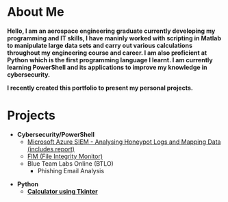 <h1>About Me</h1>

<b>Hello, I am an aerospace engineering graduate currently developing my programming and IT skills, I have maninly worked with scripting in Matlab to manipulate large data sets and carry out various calculations throughout my engineering course and career. I am also proficient at Python which is the first programming language I learnt. I am currently learning PowerShell and its applications to improve my knowledge in cybersecurity.

I recently created this portfolio to present my personal projects.
</b>
<h1>Projects</h1>

- <b>Cybersecurity/PowerShell</b>
  - [Microsoft Azure SIEM - Analysing Honeypot Logs and Mapping Data (includes report)](https://github.com/azizgaf/Azure_SIEM)
  - [FIM (File Integrity Monitor)](https://github.com/azizgaf/FIM)
  - Blue Team Labs Online (BTLO)
    - Phishing Email Analysis
<b>

- <b>Python</b>
  - [Calculator using Tkinter](https://github.com/azizgaf/basic_calculator)


<!--
**joshmadakor1/joshmadakor1** is a ✨ _special_ ✨ repository because its `README.md` (this file) appears on your GitHub profile.

Here are some ideas to get you started:

- 🔭 I’m currently working on ...
- 🌱 I’m currently learning ...
- 👯 I’m looking to collaborate on ...
- 🤔 I’m looking for help with ...
- 💬 Ask me about ...
- 📫 How to reach me: ...
- 😄 Pronouns: ...
- ⚡ Fun fact: ...
-->
